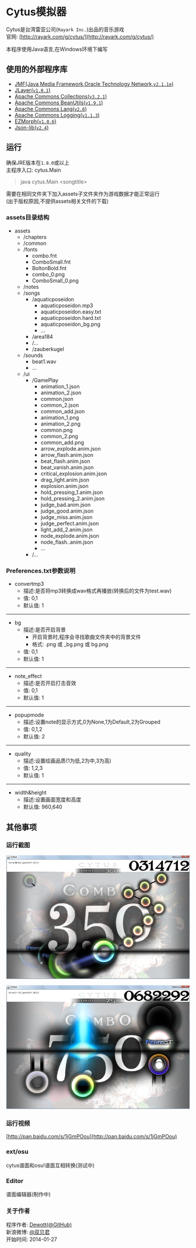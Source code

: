 Cytus模拟器
============
Cytus是台湾雷亚公司(`Rayark Inc.`)出品的音乐游戏  
官网: [http://rayark.com/g/cytus/](http://rayark.com/g/cytus/)   

本程序使用Java语言,在Windows环境下编写  

使用的外部程序库
------------
- [JMF(Java Media Framework,Oracle Technology Network,`v2.1.1e`)](http://www.oracle.com/technetwork/java/javase/download-142937.html)
- [JLayer(`v1.0.1`)](http://www.javazoom.net/javalayer/javalayer.html)
- [Apache Commons Collections(`v3.2.1`)](http://commons.apache.org/proper/commons-collections/)
- [Apache Commons BeanUtils(`v1.9.1`)](http://commons.apache.org/proper/commons-beanutils/)
- [Apache Commons Lang(`v2.6`)](http://commons.apache.org/proper/commons-lang/)
- [Apache Commons Logging(`v1.1.3`)](http://commons.apache.org/proper/commons-logging/)
- [EZMorph(`v1.0.6`)](http://sourceforge.net/projects/ezmorph/files/ezmorph/)
- [Json-lib(`v2.4`)](http://sourceforge.net/projects/json-lib/)

运行
------------
确保JRE版本在`1.8.0`或以上  
主程序入口: cytus.Main  
> java cytus.Main &lt;songtitle&gt;

需要在相同文件夹下加入assets子文件夹作为游戏数据才能正常运行  
(出于版权原因,不提供assets相关文件的下载)  

### assets目录结构
- assets  
	- /chapters  
	- /common  
	- /fonts
		- combo.fnt  
		- ComboSmall.fnt  
		- BoltonBold.fnt  
		- combo_0.png  
		- ComboSmall_0.png  
	- /notes  
	- /songs
		- /aquaticposeidon
			- aquaticposeidon.mp3
			- aquaticposeidon.easy.txt
			- aquaticposeidon.hard.txt
			- aquaticposeidon_bg.png
			- ...
		- /area184
		- /...
		- /zauberkugel
	- /sounds
		- beat1.wav
		- ...
	- /ui
		- /GamePlay
			- animation_1.json
			- animation_2.json
			- common.json
			- common_2.json
			- common_add.json
			- animation_1.png
			- animation_2.png
			- common.png
			- common_2.png
			- common_add.png
			- arrow_explode.anim.json
			- arrow_flash.anim.json
			- beat_flash.anim.json
			- beat_vanish.anim.json
			- critical_explosion.anim.json
			- drag_light.anim.json
			- explosion.anim.json
			- hold_pressing_1.anim.json
			- hold_pressing_2.anim.json
			- judge_bad.anim.json
			- judge_good.anim.json
			- judge_miss.anim.json
			- judge_perfect.anim.json
			- light_add_2.anim.json
			- node_explode.anim.json
			- node_flash..anim.json
			- ...
		- /...


### Preferences.txt参数说明
- convertmp3
	- 描述:是否将mp3转换成wav格式再播放(转换后的文件为test.wav)  
	- 值: 0,1  
	- 默认值: 1

----------

- bg
	- 描述:是否开启背景
		- 开启背景时,程序会寻找歌曲文件夹中的背景文件  
		- 格式: <songtitle>.png 或 <songtitle>_bg.png 或 bg.png  
	- 值: 0,1  
	- 默认值: 1

----------

- note_effect
	- 描述:是否开启打击音效 
	- 值: 0,1  
	- 默认值: 1

----------

- popupmode
	- 描述:设置note的显示方式,0为None,1为Default,2为Grouped  
	- 值: 0,1,2  
	- 默认值: 2

----------

- quality
	- 描述:设置绘画品质(1为低,2为中,3为高)  
	- 值: 1,2,3  
	- 默认值: 1

----------

- width&height
    - 描述:设置画面宽度和高度
    - 默认值: 960,640

其他事项
-------------

### 运行截图
![Screenshot1](https://github.com/Dewott/cytus/blob/master/ss1.jpg) 

![Screenshot2](https://github.com/Dewott/cytus/blob/master/ss2.jpg)

### 运行视频
[http://pan.baidu.com/s/1jGmPOou](http://pan.baidu.com/s/1jGmPOou)

### ext/osu
cytus谱面和osu!谱面互相转换(测试中)  

### Editor
谱面编辑器(制作中) 

### 关于作者
程序作者: [Dewott(@GitHub)](https://github.com/Dewott/cytus)   
新浪微博: [@双贝君](http://weibo.com/Dewott502/)  
开始时间: 2014-01-27